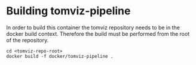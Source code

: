 Building tomviz-pipeline
===============

In order to build this container the tomviz repository needs to be in the docker
build context. Therefore the build must be performed from the root of the
repository.

    cd <tomviz-repo-root>
    docker build -f docker/tomviz-pipeline .

